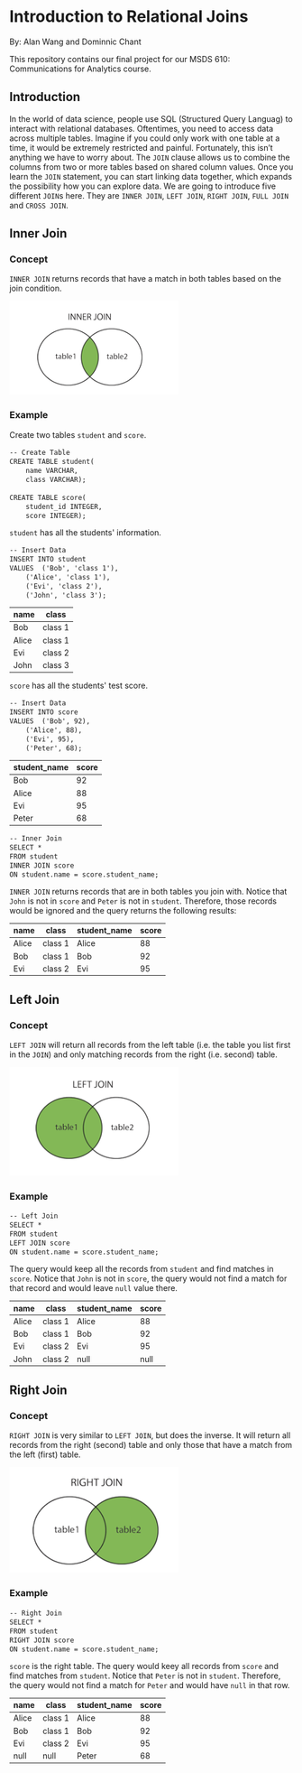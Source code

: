 # Introduction to Relational Joins 
By: Alan Wang and Dominnic Chant

This repository contains our final project for our MSDS 610: Communications for Analytics course.

## Introduction
In the world of data science, people use SQL (Structured Query Languag) to interact with relational databases. Oftentimes, you need to access data across multiple tables. Imagine if you could only work with one table at a time, it would be extremely restricted and painful. Fortunately, this isn’t anything we have to worry about. The `JOIN` clause allows us to combine the columns from two or more tables based on shared column values. Once you learn the `JOIN` statement, you can start linking data together, which expands the possibility how you can explore data. We are going to introduce five different `JOIN`s here. They are `INNER JOIN`, `LEFT JOIN`, `RIGHT JOIN`, `FULL JOIN` and `CROSS JOIN`. 

## Inner Join

### Concept
`INNER JOIN` returns records that have a match in both tables based on the join condition.

<img src=figures/inner_join.png width=300>

### Example
Create two tables `student` and `score`.
```
-- Create Table
CREATE TABLE student(
	name VARCHAR,
	class VARCHAR);

CREATE TABLE score(
	student_id INTEGER,
	score INTEGER);
```

`student` has all the students' information. 
```
-- Insert Data
INSERT INTO student 
VALUES	('Bob', 'class 1'), 
	('Alice', 'class 1'), 
	('Evi', 'class 2'),
	('John', 'class 3');
```

name | class
------------- | ------------- 
Bob | class 1
Alice | class 1
Evi | class 2
John | class 3

`score` has all the students' test score.
```
-- Insert Data
INSERT INTO score 
VALUES	('Bob', 92), 
	('Alice', 88),
	('Evi', 95),
	('Peter', 68);
```

 student_name | score
------------ | -------------
Bob | 92
Alice | 88
Evi | 95
Peter | 68

```
-- Inner Join
SELECT *
FROM student
INNER JOIN score
ON student.name = score.student_name;
```

`INNER JOIN` returns records that are in both tables you join with. Notice that `John` is not in `score` and `Peter` is not in `student`. Therefore, those records would be ignored and the query returns the following results:

name | class | student_name | score
------------- | ------------- | ------------- | ------------- 
Alice | class 1 | Alice | 88
Bob | class 1 | Bob | 92
Evi | class 2 | Evi | 95

## Left Join

### Concept

`LEFT JOIN` will return all records from the left table (i.e. the table you list first in the `JOIN`) and only matching records from the right (i.e. second) table.

<img src=figures/left_join.png width=300>

### Example
```
-- Left Join
SELECT *
FROM student
LEFT JOIN score
ON student.name = score.student_name;
```

The query would keep all the records from `student` and find matches in `score`. Notice that `John` is not in `score`, the query would not find a match for that record and would leave `null` value there.

name | class | student_name | score
------------- | ------------- | ------------- | ------------- 
Alice | class 1 | Alice | 88
Bob | class 1 | Bob | 92
Evi | class 2 | Evi | 95
John | class 2 | null | null

## Right Join

### Concept

`RIGHT JOIN` is very similar to `LEFT JOIN`, but does the inverse. It will return all records from the right (second) table and only those that have a match from the left (first) table.

<img src=figures/right_join.png width=300>

### Example
```
-- Right Join
SELECT *
FROM student
RIGHT JOIN score
ON student.name = score.student_name;
```

`score` is the right table. The query would keey all records from `score` and find matches from `student`. Notice that `Peter` is not in `student`. Therefore, the query would not find a match for `Peter` and would have `null` in that row. 

name | class | student_name | score
------------- | ------------- | ------------- | ------------- 
Alice | class 1 | Alice | 88
Bob | class 1 | Bob | 92
Evi | class 2 | Evi | 95
null | null | Peter | 68